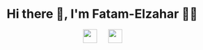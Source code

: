 <h1 align='center'> Hi there 👋, I'm Fatam-Elzahar 👩‍💻 </h1>

<p align="center"><a href="https://www.kaggle.com/fatmaelzahramohamed" target="blank" style="padding: 2px" > <img  src="https://cdn4.iconfinder.com/data/icons/logos-and-brands/512/189_Kaggle_logo_logos-512.png" width="32" /></a> &nbsp;&nbsp; &nbsp;&nbsp;<a href="https://www.linkedin.com/in/fatma-elzahra-mohamed-0098791ba" target="blank" ><img  src="https://i.imgur.com/78apom3.png" width="32" /></a>
  
  
 

